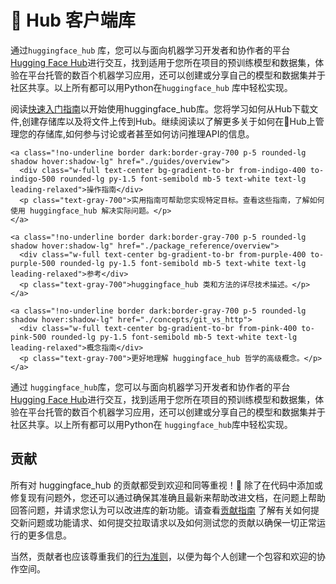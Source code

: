 <!--⚠️ Note that this file is in Markdown but contain specific syntax for our doc-builder (similar to MDX) that may not be
rendered properly in your Markdown viewer.
-->

# 🤗 Hub 客户端库

通过`huggingface_hub` 库，您可以与面向机器学习开发者和协作者的平台 [Hugging Face Hub](https://huggingface.co/)进行交互，找到适用于您所在项目的预训练模型和数据集，体验在平台托管的数百个机器学习应用，还可以创建或分享自己的模型和数据集并于社区共享。以上所有都可以用Python在`huggingface_hub` 库中轻松实现。

阅读[快速入门指南](快速入门指南)以开始使用huggingface_hub库。您将学习如何从Hub下载文件,创建存储库以及将文件上传到Hub。继续阅读以了解更多关于如何在🤗Hub上管理您的存储库,如何参与讨论或者甚至如何访问推理API的信息。

<div class="mt-10">
  <div class="w-full flex flex-col space-y-4 md:space-y-0 md:grid md:grid-cols-2 md:gap-y-4 md:gap-x-5">

    <a class="!no-underline border dark:border-gray-700 p-5 rounded-lg shadow hover:shadow-lg" href="./guides/overview">
      <div class="w-full text-center bg-gradient-to-br from-indigo-400 to-indigo-500 rounded-lg py-1.5 font-semibold mb-5 text-white text-lg leading-relaxed">操作指南</div>
      <p class="text-gray-700">实用指南可帮助您实现特定目标。查看这些指南，了解如何使用 huggingface_hub 解决实际问题。</p>
    </a>

    <a class="!no-underline border dark:border-gray-700 p-5 rounded-lg shadow hover:shadow-lg" href="./package_reference/overview">
      <div class="w-full text-center bg-gradient-to-br from-purple-400 to-purple-500 rounded-lg py-1.5 font-semibold mb-5 text-white text-lg leading-relaxed">参考</div>
      <p class="text-gray-700">huggingface_hub 类和方法的详尽技术描述。</p>
    </a>

    <a class="!no-underline border dark:border-gray-700 p-5 rounded-lg shadow hover:shadow-lg" href="./concepts/git_vs_http">
      <div class="w-full text-center bg-gradient-to-br from-pink-400 to-pink-500 rounded-lg py-1.5 font-semibold mb-5 text-white text-lg leading-relaxed">概念指南</div>
      <p class="text-gray-700">更好地理解 huggingface_hub 哲学的高级概念。</p>
    </a>

</div>
</div>

通过 `huggingface_hub`库，您可以与面向机器学习开发者和协作者的平台 [Hugging Face Hub](https://huggingface.co/)进行交互，找到适用于您所在项目的预训练模型和数据集，体验在平台托管的数百个机器学习应用，还可以创建或分享自己的模型和数据集并于社区共享。以上所有都可以用Python在 `huggingface_hub`库中轻松实现。

<!--
<a class="!no-underline border dark:border-gray-700 p-5 rounded-lg shadow hover:shadow-lg" href="./tutorials/overview"
  ><div class="w-full text-center bg-gradient-to-br from-blue-400 to-blue-500 rounded-lg py-1.5 font-semibold mb-5 text-white text-lg leading-relaxed">Tutorials</div>
  <p class="text-gray-700">Learn the basics and become familiar with using huggingface_hub to programmatically interact with the 🤗 Hub!</p>
</a> -->

## 贡献

所有对 huggingface_hub 的贡献都受到欢迎和同等重视！🤗 除了在代码中添加或修复现有问题外，您还可以通过确保其准确且最新来帮助改进文档，在问题上帮助回答问题，并请求您认为可以改进库的新功能。请查看[贡献指南](https://github.com/huggingface/huggingface_hub/blob/main/CONTRIBUTING.md) 了解有关如何提交新问题或功能请求、如何提交拉取请求以及如何测试您的贡献以确保一切正常运行的更多信息。

当然，贡献者也应该尊重我们的[行为准则](https://github.com/huggingface/huggingface_hub/blob/main/CODE_OF_CONDUCT.md)，以便为每个人创建一个包容和欢迎的协作空间。
